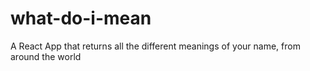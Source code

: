 # what-do-i-mean
A React App that returns all the different meanings of your name, from around the world
